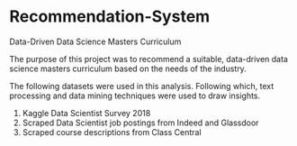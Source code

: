 # Recommendation-System
Data-Driven Data Science Masters Curriculum 

The purpose of this project was to recommend a suitable, data-driven data science masters curriculum based on the needs of the industry.

The following datasets were used in this analysis. Following which, text processing and data mining techniques were used to draw insights.

1) Kaggle Data Scientist Survey 2018
2) Scraped Data Scientist job postings from Indeed and Glassdoor
3) Scraped course descriptions from Class Central 
